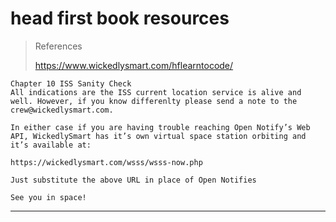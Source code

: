 # head first book resources

> References
>
> <https://www.wickedlysmart.com/hflearntocode/>

```text
Chapter 10 ISS Sanity Check
All indications are the ISS current location service is alive and well. However, if you know differenlty please send a note to the crew@wickedlysmart.com.

In either case if you are having trouble reaching Open Notify’s Web API, WickedlySmart has it’s own virtual space station orbiting and it’s available at:

https://wickedlysmart.com/wsss/wsss-now.php

Just substitute the above URL in place of Open Notifies

See you in space!
```

---
